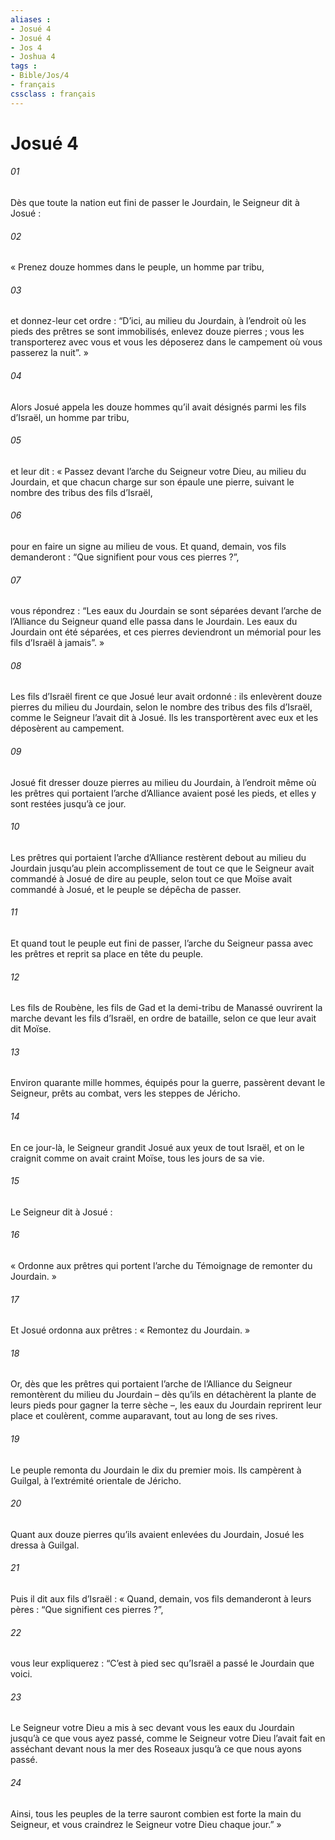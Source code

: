 ```yaml
---
aliases : 
- Josué 4
- Josué 4
- Jos 4
- Joshua 4
tags : 
- Bible/Jos/4
- français
cssclass : français
---
```


# Josué 4

###### 01
Dès que toute la nation eut fini de passer le Jourdain, le Seigneur dit à Josué :
###### 02
« Prenez douze hommes dans le peuple, un homme par tribu,
###### 03
et donnez-leur cet ordre : “D’ici, au milieu du Jourdain, à l’endroit où les pieds des prêtres se sont immobilisés, enlevez douze pierres ; vous les transporterez avec vous et vous les déposerez dans le campement où vous passerez la nuit”. »
###### 04
Alors Josué appela les douze hommes qu’il avait désignés parmi les fils d’Israël, un homme par tribu,
###### 05
et leur dit : « Passez devant l’arche du Seigneur votre Dieu, au milieu du Jourdain, et que chacun charge sur son épaule une pierre, suivant le nombre des tribus des fils d’Israël,
###### 06
pour en faire un signe au milieu de vous. Et quand, demain, vos fils demanderont : “Que signifient pour vous ces pierres ?”,
###### 07
vous répondrez : “Les eaux du Jourdain se sont séparées devant l’arche de l’Alliance du Seigneur quand elle passa dans le Jourdain. Les eaux du Jourdain ont été séparées, et ces pierres deviendront un mémorial pour les fils d’Israël à jamais”. »
###### 08
Les fils d’Israël firent ce que Josué leur avait ordonné : ils enlevèrent douze pierres du milieu du Jourdain, selon le nombre des tribus des fils d’Israël, comme le Seigneur l’avait dit à Josué. Ils les transportèrent avec eux et les déposèrent au campement.
###### 09
Josué fit dresser douze pierres au milieu du Jourdain, à l’endroit même où les prêtres qui portaient l’arche d’Alliance avaient posé les pieds, et elles y sont restées jusqu’à ce jour.
###### 10
Les prêtres qui portaient l’arche d’Alliance restèrent debout au milieu du Jourdain jusqu’au plein accomplissement de tout ce que le Seigneur avait commandé à Josué de dire au peuple, selon tout ce que Moïse avait commandé à Josué, et le peuple se dépêcha de passer.
###### 11
Et quand tout le peuple eut fini de passer, l’arche du Seigneur passa avec les prêtres et reprit sa place en tête du peuple.
###### 12
Les fils de Roubène, les fils de Gad et la demi-tribu de Manassé ouvrirent la marche devant les fils d’Israël, en ordre de bataille, selon ce que leur avait dit Moïse.
###### 13
Environ quarante mille hommes, équipés pour la guerre, passèrent devant le Seigneur, prêts au combat, vers les steppes de Jéricho.
###### 14
En ce jour-là, le Seigneur grandit Josué aux yeux de tout Israël, et on le craignit comme on avait craint Moïse, tous les jours de sa vie.
###### 15
Le Seigneur dit à Josué :
###### 16
« Ordonne aux prêtres qui portent l’arche du Témoignage de remonter du Jourdain. »
###### 17
Et Josué ordonna aux prêtres : « Remontez du Jourdain. »
###### 18
Or, dès que les prêtres qui portaient l’arche de l’Alliance du Seigneur remontèrent du milieu du Jourdain – dès qu’ils en détachèrent la plante de leurs pieds pour gagner la terre sèche –, les eaux du Jourdain reprirent leur place et coulèrent, comme auparavant, tout au long de ses rives.
###### 19
Le peuple remonta du Jourdain le dix du premier mois. Ils campèrent à Guilgal, à l’extrémité orientale de Jéricho.
###### 20
Quant aux douze pierres qu’ils avaient enlevées du Jourdain, Josué les dressa à Guilgal.
###### 21
Puis il dit aux fils d’Israël : « Quand, demain, vos fils demanderont à leurs pères : “Que signifient ces pierres ?”,
###### 22
vous leur expliquerez : “C’est à pied sec qu’Israël a passé le Jourdain que voici.
###### 23
Le Seigneur votre Dieu a mis à sec devant vous les eaux du Jourdain jusqu’à ce que vous ayez passé, comme le Seigneur votre Dieu l’avait fait en asséchant devant nous la mer des Roseaux jusqu’à ce que nous ayons passé.
###### 24
Ainsi, tous les peuples de la terre sauront combien est forte la main du Seigneur, et vous craindrez le Seigneur votre Dieu chaque jour.” »
